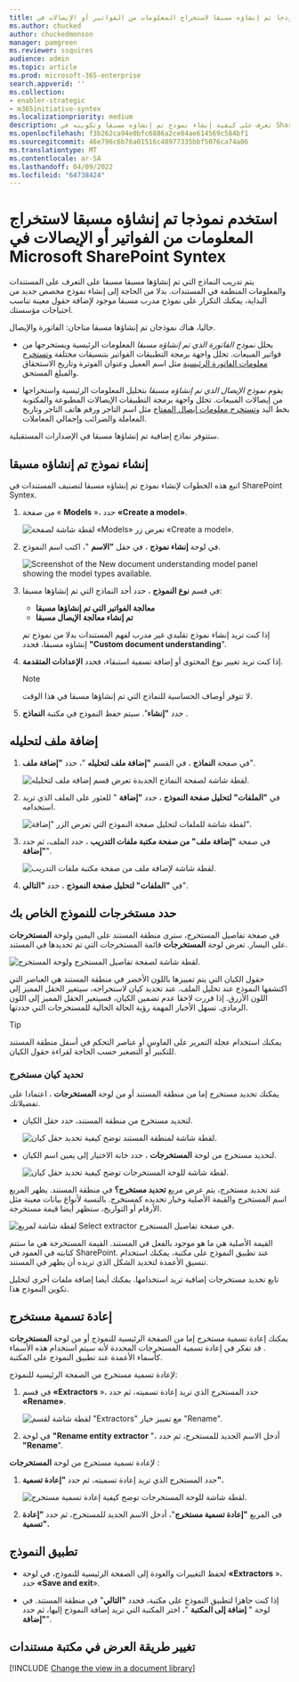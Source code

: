 ```yaml
---
title: استخدم نموذجا تم إنشاؤه مسبقا لاستخراج المعلومات من الفواتير أو الإيصالات في Microsoft SharePoint Syntex
ms.author: chucked
author: chuckedmonson
manager: pamgreen
ms.reviewer: ssquires
audience: admin
ms.topic: article
ms.prod: microsoft-365-enterprise
search.appverid: ''
ms.collection:
- enabler-strategic
- m365initiative-syntex
ms.localizationpriority: medium
description: تعرف على كيفية إنشاء نموذج تم إنشاؤه مسبقا وتكوينه في SharePoint Syntex.
ms.openlocfilehash: f3b262ca94e0bfc6886a2ce84ae614569c584bf1
ms.sourcegitcommit: 46e796c6b76a01516c48977335bbf5076ca74a06
ms.translationtype: MT
ms.contentlocale: ar-SA
ms.lasthandoff: 04/09/2022
ms.locfileid: "64738424"
---
```

# <a name="use-a-prebuilt-model-to-extract-info-from-invoices-or-receipts-in-microsoft-sharepoint-syntex"></a>استخدم نموذجا تم إنشاؤه مسبقا لاستخراج المعلومات من الفواتير أو الإيصالات في Microsoft SharePoint Syntex

يتم تدريب النماذج التي تم إنشاؤها مسبقا مسبقا على التعرف على المستندات والمعلومات المنظمة في المستندات. بدلا من الحاجة إلى إنشاء نموذج مخصص جديد من البداية، يمكنك التكرار على نموذج مدرب مسبقا موجود لإضافة حقول معينة تناسب احتياجات مؤسستك. 

حاليا، هناك نموذجان تم إنشاؤها مسبقا متاحان: الفاتورة والإيصال.

- يحلل *نموذج الفاتورة الذي تم إنشاؤه مسبقا* المعلومات الرئيسية ويستخرجها من فواتير المبيعات. تحلل واجهة برمجة التطبيقات الفواتير بتنسيقات مختلفة [وتستخرج معلومات الفاتورة الرئيسية](/azure/applied-ai-services/form-recognizer/concept-invoice#field-extraction) مثل اسم العميل وعنوان الفوترة وتاريخ الاستحقاق والمبلغ المستحق.

- يقوم *نموذج الإيصال الذي تم إنشاؤه مسبقا* بتحليل المعلومات الرئيسية واستخراجها من إيصالات المبيعات. تحلل واجهة برمجة التطبيقات الإيصالات المطبوعة والمكتوبة بخط اليد [وتستخرج معلومات إيصال المفتاح](/azure/applied-ai-services/form-recognizer/concept-receipt#field-extraction) مثل اسم التاجر ورقم هاتف التاجر وتاريخ المعاملة والضرائب وإجمالي المعاملات.

ستتوفر نماذج إضافية تم إنشاؤها مسبقا في الإصدارات المستقبلية.

## <a name="create-a-prebuilt-model"></a>إنشاء نموذج تم إنشاؤه مسبقا

اتبع هذه الخطوات لإنشاء نموذج تم إنشاؤه مسبقا لتصنيف المستندات في SharePoint Syntex.

1. من صفحة « **Models** »، حدد **«Create a model»**.

    ![لقطة شاشة لصفحة «Models» تعرض زر «Create a model».](../media/content-understanding/prebuilt-create-model-button.png) 

2. في لوحة **إنشاء نموذج** ، في حقل **"الاسم** "، اكتب اسم النموذج.

    ![Screenshot of the New document understanding model panel showing the model types available.](../media/content-understanding/prebuilt-create-panel.png) 

3. في قسم **نوع النموذج** ، حدد أحد النماذج التي تم إنشاؤها مسبقا:
   - **معالجة الفواتير التي تم إنشاؤها مسبقا**
   - **تم إنشاء معالجة الإيصال مسبقا**

   إذا كنت تريد إنشاء نموذج تقليدي غير مدرب لفهم المستندات بدلا من نموذج تم إنشاؤه مسبقا، فحدد **"Custom document understanding**".

4. إذا كنت تريد تغيير نوع المحتوى أو إضافة تسمية استبقاء، فحدد **الإعدادات المتقدمة**.

    > [!NOTE]
    > لا تتوفر أوصاف الحساسية للنماذج التي تم إنشاؤها مسبقا في هذا الوقت.

5. حدد **"إنشاء**". سيتم حفظ النموذج في مكتبة **النماذج** .

## <a name="add-a-file-to-analyze"></a>إضافة ملف لتحليله

1. في صفحة **النماذج** ، في القسم **"إضافة ملف لتحليله** "، حدد **"إضافة ملف**".

    ![لقطة شاشة لصفحة النماذج الجديدة تعرض قسم إضافة ملف لتحليله.](../media/content-understanding/prebuilt-add-file-to-analyze.png) 

2. في **"الملفات" لتحليل صفحة النموذج** ، حدد **"إضافة** " للعثور على الملف الذي تريد استخدامه.

    ![لقطة شاشة للملفات لتحليل صفحة النموذج التي تعرض الزر "إضافة".](../media/content-understanding/prebuilt-add-file-button.png) 

3. في صفحة **"إضافة ملف" من صفحة مكتبة ملفات التدريب** ، حدد الملف، ثم حدد **"إضافة**".

    ![لقطة شاشة لإضافة ملف من صفحة مكتبة ملفات التدريب.](../media/content-understanding/prebuilt-add-file-from-training-library.png) 

6. في **"الملفات" لتحليل صفحة النموذج** ، حدد **"التالي**".

## <a name="select-extractors-for-your-model"></a>حدد مستخرجات للنموذج الخاص بك

في صفحة تفاصيل المستخرج، سترى منطقة المستند على اليمين ولوحة **المستخرجات** على اليسار. تعرض لوحة **المستخرجات** قائمة المستخرجات التي تم تحديدها في المستند.

   ![لقطة شاشة لصفحة تفاصيل المستخرج ولوحة المستخرج.](../media/content-understanding/prebuilt-extractor-details-page.png) 

حقول الكيان التي يتم تمييزها باللون الأخضر في منطقة المستند هي العناصر التي اكتشفها النموذج عند تحليل الملف. عند تحديد كيان لاستخراجه، سيتغير الحقل المميز إلى اللون الأزرق. إذا قررت لاحقا عدم تضمين الكيان، فسيتغير الحقل المميز إلى اللون الرمادي. تسهل الأخبار المهمة رؤية الحالة الحالية للمستخرجات التي حددتها.

> [!TIP]
> يمكنك استخدام عجلة التمرير على الماوس أو عناصر التحكم في أسفل منطقة المستند للتكبير أو التصغير حسب الحاجة لقراءة حقول الكيان.

### <a name="select-an-extractor-entity"></a>تحديد كيان مستخرج

يمكنك تحديد مستخرج إما من منطقة المستند أو من لوحة **المستخرجات** ، اعتمادا على تفضيلاتك.
 
- لتحديد مستخرج من منطقة المستند، حدد حقل الكيان.

    ![لقطة شاشة لمنطقة المستند توضح كيفية تحديد حقل كيان.](../media/content-understanding/prebuilt-document-area-select-field.png) 

- لتحديد مستخرج من لوحة **المستخرجات** ، حدد خانة الاختيار إلى يمين اسم الكيان.

    ![لقطة شاشة للوحة المستخرجات توضح كيفية تحديد حقل كيان.](../media/content-understanding/prebuilt-extractors-panel-select-field.png) 

عند تحديد مستخرج، يتم عرض مربع **تحديد مستخرج؟** في منطقة المستند. يظهر المربع اسم المستخرج والقيمة الأصلية وخيار تحديده كمستخرج. بالنسبة لأنواع بيانات معينة مثل الأرقام أو التواريخ، ستظهر أيضا قيمة مستخرجة.

   ![لقطة شاشة لمربع Select extractor في صفحة تفاصيل المستخرج.](../media/content-understanding/prebuilt-select-distractor-box.png) 

القيمة الأصلية هي ما هو موجود بالفعل في المستند. القيمة المستخرجة هي ما ستتم كتابته في العمود في SharePoint. عند تطبيق النموذج على مكتبة، يمكنك استخدام تنسيق الأعمدة لتحديد الشكل الذي تريده أن يظهر في المستند.

تابع تحديد مستخرجات إضافية تريد استخدامها. يمكنك أيضا إضافة ملفات أخرى لتحليل تكوين النموذج هذا.

## <a name="rename-an-extractor"></a>إعادة تسمية مستخرج

يمكنك إعادة تسمية مستخرج إما من الصفحة الرئيسية للنموذج أو من لوحة **المستخرجات** . قد تفكر في إعادة تسمية المستخرجات المحددة لأنه سيتم استخدام هذه الأسماء كأسماء الأعمدة عند تطبيق النموذج على المكتبة.

لإعادة تسمية مستخرج من الصفحة الرئيسية للنموذج:

1. في قسم **«Extractors** »، حدد المستخرج الذي تريد إعادة تسميته، ثم حدد **«Rename»**.

    ![لقطة شاشة لقسم "Extractors" مع تمييز خيار "Rename".](../media/content-understanding/prebuilt-model-page-rename-extractor.png) 

2. في لوحة **"Rename entity extractor** "، أدخل الاسم الجديد للمستخرج، ثم حدد **"Rename**".

لإعادة تسمية مستخرج من لوحة **المستخرجات** :

1. حدد المستخرج الذي تريد إعادة تسميته، ثم حدد **"إعادة تسمية".**

    ![لقطة شاشة للوحة المستخرجات توضح كيفية إعادة تسمية مستخرج.](../media/content-understanding/prebuilt-extractors-panel-rename-field.png) 

2. في المربع **"إعادة تسمية مستخرج**"، أدخل الاسم الجديد للمستخرج، ثم حدد **"إعادة تسمية".**

## <a name="apply-the-model"></a>تطبيق النموذج

- لحفظ التغييرات والعودة إلى الصفحة الرئيسية للنموذج، في لوحة **«Extractors** »، حدد **«Save and exit**».

- إذا كنت جاهزا لتطبيق النموذج على مكتبة، فحدد **"التالي**" في منطقة المستند. في لوحة " **إضافة إلى المكتبة** "، اختر المكتبة التي تريد إضافة النموذج إليها، ثم حدد **"إضافة**".

## <a name="change-the-view-in-a-document-library"></a>تغيير طريقة العرض في مكتبة مستندات

[!INCLUDE [Change the view in a document library](../includes/change-library-view.md)]

